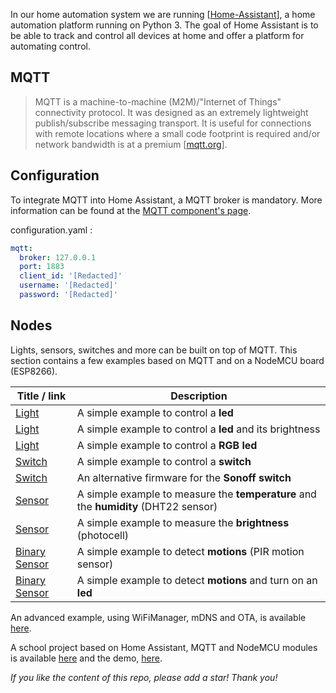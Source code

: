 In our home automation system we are running [[Home-Assistant](https://github.com/home-assistant/home-assistant)], a home automation platform running on Python 3. The goal of Home Assistant is to be able to track and control all devices at home and offer a platform for automating control. 

## MQTT
> MQTT is a machine-to-machine (M2M)/"Internet of Things" connectivity protocol. It was designed as an extremely lightweight publish/subscribe messaging transport. It is useful for connections with remote locations where a small code footprint is required and/or network bandwidth is at a premium [[mqtt.org](http://mqtt.org)].

## Configuration
To integrate MQTT into Home Assistant, a MQTT broker is mandatory. More information can be found at the [MQTT component's page](https://home-assistant.io/components/mqtt/).

configuration.yaml :
```yaml
mqtt:
  broker: 127.0.0.1
  port: 1883
  client_id: '[Redacted]'
  username: '[Redacted]'
  password: '[Redacted]'
```

## Nodes
Lights, sensors, switches and more can be built on top of MQTT. This section contains a few examples based on MQTT and on a NodeMCU board (ESP8266).

| Title / link     							              	| Description        											                              | 
|-----------------------------------------------|-----------------------------------------------------------------------|
| [Light](/ha_mqtt_light)     				        	| A simple example to control a **led**     					                	|
| [Light](/ha_mqtt_light_with_brightness)     	| A simple example to control a **led** and its brightness	          	|
| [Light](/ha_mqtt_rgb_light) 				        	| A simple example to control a **RGB led** 				              	    |
| [Switch](/ha_mqtt_switch)   				        	| A simple example to control a **switch**  	
| [Switch](https://github.com/mertenats/sonoff)   				        	| An alternative firmware for the **Sonoff switch**  					                 	| | 
| [Sensor](/ha_mqtt_sensor_dht22) 			      	| A simple example to measure the **temperature** and the **humidity** (DHT22 sensor)|
| [Sensor](/ha_mqtt_sensor_photocell) 		    	| A simple example to measure the **brightness** (photocell)|
| [Binary Sensor](/ha_mqtt_binary_sensor_pir) 	| A simple example to detect **motions** (PIR motion sensor)|
| [Binary Sensor](/ha_mqtt_pir_led) 				          	| A simple example to detect **motions** and turn on an **led**|


An advanced example, using WiFiManager, mDNS and OTA, is available [here](/ha_mqtt_light_with_WiFiManager_mDNS_and_OTA).

A school project based on Home Assistant, MQTT and NodeMCU modules is available [here](openhome) and the demo, [here](https://www.youtube.com/watch?v=Vh-vzFPCF2U).

*If you like the content of this repo, please add a star! Thank you!*
